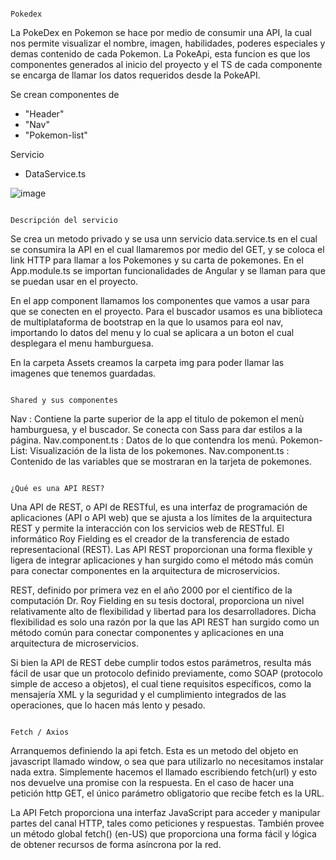                                                                               Pokedex
                                                                              
La PokeDex en Pokemon se hace por medio de consumir una API, la cual nos permite visualizar el nombre, imagen, habilidades, poderes especiales y demas contenido de cada Pokemon. La PokeApi, esta funcion es que los componentes generados al inicio del proyecto y el TS de cada componente se encarga de llamar los datos requeridos desde la PokeAPI. 

Se crean componentes de 
- "Header"
- "Nav" 
- "Pokemon-list"

Servicio
- DataService.ts

![image](https://user-images.githubusercontent.com/112819143/206833204-c8b6d3f3-314f-4b6d-af95-107332eb4d4c.png)
 
                                                                         Descripción del servicio
                                                                         
 Se crea un metodo privado y se usa unn servicio data.service.ts en el cual se consumira la API en el cual llamaremos por medio del GET, y se coloca el link HTTP para llamar  a los Pokemones y su carta de pokemones. En el App.module.ts se importan funcionalidades de Angular y se llaman para que se puedan usar en el proyecto.
 
 En el app component llamamos los componentes que vamos a usar para que se conecten en el proyecto. 
 Para el buscador usamos es una biblioteca de multiplataforma de bootstrap en la que lo usamos para eol nav, importando lo datos del menu y lo cual se aplicara a un  boton el cual desplegara el menu hamburguesa.
 
 En la carpeta Assets creamos la carpeta img para poder llamar las imagenes que tenemos guardadas.
 
                                                                            Shared y sus componentes
                                                     
 Nav : Contiene la parte superior de la app el titulo de pokemon el menù hamburguesa, y el buscador. Se conecta con Sass para dar estilos a la página.
 Nav.component.ts : Datos de lo que contendra los menú.
 Pokemon-List: Visualización de la lista de los pokemones.
  Nav.component.ts : Contenido de las variables que se mostraran en la tarjeta de pokemones.

                                                                            ¿Qué es una API REST?
                                                                            
Una API de REST, o API de RESTful, es una interfaz de programación de aplicaciones (API o API web) que se ajusta a los límites de la arquitectura REST y permite la interacción con los servicios web de RESTful. El informático Roy Fielding es el creador de la transferencia de estado representacional (REST).
Las API REST proporcionan una forma flexible y ligera de integrar aplicaciones y han surgido como el método más común para conectar componentes en la arquitectura de microservicios.

REST, definido por primera vez en el año 2000 por el científico de la computación Dr. Roy Fielding en su tesis doctoral, proporciona un nivel relativamente alto de flexibilidad y libertad para los desarrolladores. Dicha flexibilidad es solo una razón por la que las API REST han surgido como un método común para conectar componentes y aplicaciones en una arquitectura de microservicios.

Si bien la API de REST debe cumplir todos estos parámetros, resulta más fácil de usar que un protocolo definido previamente, como SOAP (protocolo simple de acceso a objetos), el cual tiene requisitos específicos, como la mensajería XML y la seguridad y el cumplimiento integrados de las operaciones, que lo hacen más lento y pesado. 
                                                                                    
                                                                                    Fetch / Axios

Arranquemos definiendo la api fetch. Esta es un metodo del objeto en javascript llamado window, o sea que para utilizarlo no necesitamos instalar nada extra. Simplemente hacemos el llamado escribiendo fetch(url) y esto nos devuelve una promise con la respuesta. En el caso de hacer una petición http GET, el único parámetro obligatorio que recibe fetch es la URL.

La API Fetch proporciona una interfaz JavaScript para acceder y manipular partes del canal HTTP, tales como peticiones y respuestas. También provee un método global fetch() (en-US) que proporciona una forma fácil y lógica de obtener recursos de forma asíncrona por la red.

